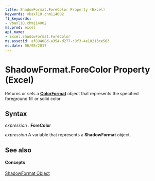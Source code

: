 ```yaml
---
title: ShadowFormat.ForeColor Property (Excel)
keywords: vbaxl10.chm114002
f1_keywords:
- vbaxl10.chm114002
ms.prod: excel
api_name:
- Excel.ShadowFormat.ForeColor
ms.assetid: af89408d-a354-d277-c8f3-4e10213ce563
ms.date: 06/08/2017
---
```



# ShadowFormat.ForeColor Property (Excel)

Returns or sets a  **[ColorFormat](Excel.ColorFormat.md)** object that represents the specified foreground fill or solid color.


## Syntax

 _expression_ . **ForeColor**

 _expression_ A variable that represents a **ShadowFormat** object.


## See also


#### Concepts


[ShadowFormat Object](Excel.ShadowFormat.md)

